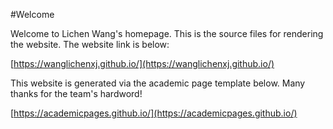 #Welcome

Welcome to Lichen Wang's homepage. This is the source files for rendering the website. The website link is below:

[https://wanglichenxj.github.io/](https://wanglichenxj.github.io/)


This website is generated via the academic page template below. Many thanks for the team's hardword!

[https://academicpages.github.io/](https://academicpages.github.io/)
